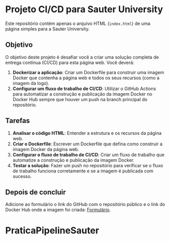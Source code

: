
# Projeto CI/CD para Sauter University

Este repositório contém apenas o arquivo HTML (`index.html`) de uma página simples para a Sauter University.

## Objetivo

O objetivo deste projeto é desafiar você a criar uma solução completa de entrega contínua (CI/CD) para esta página web. Você deverá:

1. **Dockerizar a aplicação**: Criar um Dockerfile para construir uma imagem Docker que contenha a página web e todos os seus recursos (como a imagem da logo).
2. **Configurar um fluxo de trabalho de CI/CD**: Utilizar o GitHub Actions para automatizar a construção e publicação da imagem Docker no Docker Hub sempre que houver um push na branch principal do repositório.

## Tarefas

1. **Analisar o código HTML**: Entender a estrutura e os recursos da página web.
2. **Criar o Dockerfile**: Escrever um Dockerfile que defina como construir a imagem Docker da página web.
3. **Configurar o fluxo de trabalho de CI/CD**: Criar um fluxo de trabalho que automatize a construção e publicação da imagem Docker.
4. **Testar a solução**: Fazer um push no repositório para verificar se o fluxo de trabalho funciona corretamente e se a imagem é publicada com sucesso.

## Depois de concluir

Adicione ao formulário o link do GitHub com o repositório público e o link do Docker Hub onde a imagem foi criada: [Formulário](https://docs.google.com/forms/d/e/1FAIpQLSc7k0hCYzMQtNA9ClYTNJTBlLUq4GUtGz-TclCFiE5ZguAXfA/viewform?usp=sf_link).

# PraticaPipelineSauter
